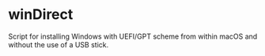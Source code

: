# winDirect
Script for installing Windows with UEFI/GPT scheme from within macOS and without the use of a USB stick.
